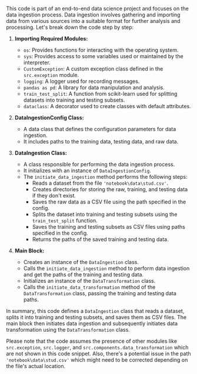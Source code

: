 This code is part of an end-to-end data science project and focuses on the data ingestion process. Data ingestion involves gathering and importing data from various sources into a suitable format for further analysis and processing. Let's break down the code step by step:

1. **Importing Required Modules:**
   - `os`: Provides functions for interacting with the operating system.
   - `sys`: Provides access to some variables used or maintained by the interpreter.
   - `CustomException`: A custom exception class defined in the `src.exception` module.
   - `logging`: A logger used for recording messages.
   - `pandas as pd`: A library for data manipulation and analysis.
   - `train_test_split`: A function from scikit-learn used for splitting datasets into training and testing subsets.
   - `dataclass`: A decorator used to create classes with default attributes.

2. **DataIngestionConfig Class:**
   - A data class that defines the configuration parameters for data ingestion.
   - It includes paths to the training data, testing data, and raw data.

3. **DataIngestion Class:**
   - A class responsible for performing the data ingestion process.
   - It initializes with an instance of `DataIngestionConfig`.
   - The `initiate_data_ingestion` method performs the following steps:
     - Reads a dataset from the file `'notebook\data\stud.csv'`.
     - Creates directories for storing the raw, training, and testing data if they don't exist.
     - Saves the raw data as a CSV file using the path specified in the config.
     - Splits the dataset into training and testing subsets using the `train_test_split` function.
     - Saves the training and testing subsets as CSV files using paths specified in the config.
     - Returns the paths of the saved training and testing data.

4. **Main Block:**
   - Creates an instance of the `DataIngestion` class.
   - Calls the `initiate_data_ingestion` method to perform data ingestion and get the paths of the training and testing data.
   - Initializes an instance of the `DataTransformation` class.
   - Calls the `initiate_data_transformation` method of the `DataTransformation` class, passing the training and testing data paths.

In summary, this code defines a `DataIngestion` class that reads a dataset, splits it into training and testing subsets, and saves them as CSV files. The main block then initiates data ingestion and subsequently initiates data transformation using the `DataTransformation` class.

Please note that the code assumes the presence of other modules like `src.exception`, `src.logger`, and `src.components.data_transformation` which are not shown in this code snippet. Also, there's a potential issue in the path `'notebook\data\stud.csv'` which might need to be corrected depending on the file's actual location.